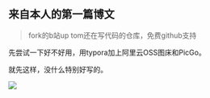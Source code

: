 ## 来自本人的第一篇博文

> fork的b站up tom还在写代码的仓库，免费github支持

先尝试一下好不好用，用typora加上阿里云OSS图床和PicGo。

就先这样，没什么特别好写的。

![](https://typora-fzj.oss-cn-qingdao.aliyuncs.com/icon_512x512-20220702124141461.png)